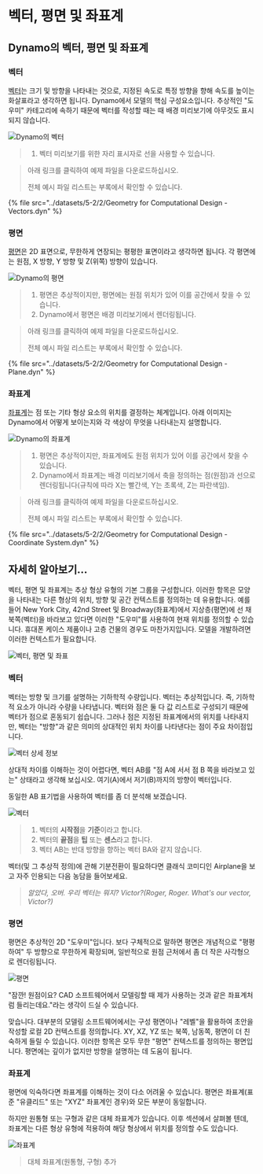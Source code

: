 # 벡터, 평면 및 좌표계

## Dynamo의 벡터, 평면 및 좌표계

### 벡터

[벡터](2-vectors.md#vector-1)는 크기 및 방향을 나타내는 것으로, 지정된 속도로 특정 방향을 향해 속도를 높이는 화살표라고 생각하면 됩니다. Dynamo에서 모델의 핵심 구성요소입니다. 추상적인 "도우미" 카테고리에 속하기 때문에 벡터를 작성할 때는 때 배경 미리보기에 아무것도 표시되지 않습니다.

![Dynamo의 벡터](../images/5-2/2/GeometryforComputationalDesign-vectors.jpg)

> 1. 벡터 미리보기를 위한 자리 표시자로 선을 사용할 수 있습니다.

> 아래 링크를 클릭하여 예제 파일을 다운로드하십시오.
>
> 전체 예시 파일 리스트는 부록에서 확인할 수 있습니다.

{% file src="../datasets/5-2/2/Geometry for Computational Design - Vectors.dyn" %}

### 평면

[평면](2-vectors.md#plane-1)은 2D 표면으로, 무한하게 연장되는 평평한 표면이라고 생각하면 됩니다. 각 평면에는 원점, X 방향, Y 방향 및 Z(위쪽) 방향이 있습니다.

![Dynamo의 평면](../images/5-2/2/GeometryforComputationalDesign-plane.jpg)

> 1. 평면은 추상적이지만, 평면에는 원점 위치가 있어 이를 공간에서 찾을 수 있습니다.
> 2. Dynamo에서 평면은 배경 미리보기에서 렌더링됩니다.

> 아래 링크를 클릭하여 예제 파일을 다운로드하십시오.
>
> 전체 예시 파일 리스트는 부록에서 확인할 수 있습니다.

{% file src="../datasets/5-2/2/Geometry for Computational Design - Plane.dyn" %}

### 좌표계

[좌표계](2-vectors.md#coordinate-system-1)는 점 또는 기타 형상 요소의 위치를 결정하는 체계입니다. 아래 이미지는 Dynamo에서 어떻게 보이는지와 각 색상이 무엇을 나타내는지 설명합니다.

![Dynamo의 좌표계](../images/5-2/2/GeometryforComputationalDesign-Coordinate.jpg)

> 1. 평면은 추상적이지만, 좌표계에도 원점 위치가 있어 이를 공간에서 찾을 수 있습니다.
> 2. Dynamo에서 좌표계는 배경 미리보기에서 축을 정의하는 점(원점)과 선으로 렌더링됩니다(규칙에 따라 X는 빨간색, Y는 초록색, Z는 파란색임).

> 아래 링크를 클릭하여 예제 파일을 다운로드하십시오.
>
> 전체 예시 파일 리스트는 부록에서 확인할 수 있습니다.

{% file src="../datasets/5-2/2/Geometry for Computational Design - Coordinate System.dyn" %}

## 자세히 알아보기...

벡터, 평면 및 좌표계는 추상 형상 유형의 기본 그룹을 구성합니다. 이러한 항목은 모양을 나타내는 다른 형상의 위치, 방향 및 공간 컨텍스트를 정의하는 데 유용합니다. 예를 들어 New York City, 42nd Street 및 Broadway(좌표계)에서 지상층(평면)에 선 채 북쪽(벡터)을 바라보고 있다면 이러한 "도우미"를 사용하여 현재 위치를 정의할 수 있습니다. 휴대폰 케이스 제품이나 고층 건물의 경우도 마찬가지입니다. 모델을 개발하려면 이러한 컨텍스트가 필요합니다.

![벡터, 평면 및 좌표](../images/5-2/2/VectorsPlanesCoodinates.jpg)

### 벡터

벡터는 방향 및 크기를 설명하는 기하학적 수량입니다. 벡터는 추상적입니다. 즉, 기하학적 요소가 아니라 수량을 나타냅니다. 벡터와 점은 둘 다 값 리스트로 구성되기 때문에 벡터가 점으로 혼동되기 쉽습니다. 그러나 점은 지정된 좌표계에서의 위치를 나타내지만, 벡터는 "방향"과 같은 의미의 상대적인 위치 차이를 나타낸다는 점이 주요 차이점입니다.

![벡터 상세 정보](../images/5-2/2/Vector-Detailed.jpg)

상대적 차이를 이해하는 것이 어렵다면, 벡터 AB를 "점 A에 서서 점 B 쪽을 바라보고 있는" 상태라고 생각해 보십시오. 여기(A)에서 저기(B)까지의 방향이 벡터입니다.

동일한 AB 표기법을 사용하여 벡터를 좀 더 분석해 보겠습니다.

![벡터](../images/5-2/2/Vector.jpg)

> 1. 벡터의 **시작점**을 **기준**이라고 합니다.
> 2. 벡터의 **끝점**을 **팁** 또는 **센스**라고 합니다.
> 3. 벡터 AB는 반대 방향을 향하는 벡터 BA와 같지 않습니다.

벡터(및 그 추상적 정의)에 관해 기분전환이 필요하다면 클래식 코미디인 Airplane을 보고 자주 인용되는 다음 농담을 들어보세요.

> _알았다, 오버. 우리 벡터는 뭐지? Victor?(Roger, Roger. What's our vector, Victor?)_

### 평면

평면은 추상적인 2D "도우미"입니다. 보다 구체적으로 말하면 평면은 개념적으로 "평평하여" 두 방향으로 무한하게 확장되며, 일반적으로 원점 근처에서 좀 더 작은 사각형으로 렌더링됩니다.

![평면](../images/5-2/2/Plane.jpg)

"잠깐! 원점이요? CAD 소프트웨어에서 모델링할 때 제가 사용하는 것과 같은 좌표계처럼 들리는데요."라는 생각이 드실 수 있습니다.

맞습니다. 대부분의 모델링 소프트웨어에서는 구성 평면이나 "레벨"을 활용하여 초안을 작성할 로컬 2D 컨텍스트를 정의합니다. XY, XZ, YZ 또는 북쪽, 남동쪽, 평면이 더 친숙하게 들릴 수 있습니다. 이러한 항목은 모두 무한 "평면" 컨텍스트를 정의하는 평면입니다. 평면에는 깊이가 없지만 방향을 설명하는 데 도움이 됩니다.

### 좌표계

평면에 익숙하다면 좌표계를 이해하는 것이 다소 어려울 수 있습니다. 평면은 좌표계(표준 "유클리드" 또는 "XYZ" 좌표계인 경우)와 모든 부분이 동일합니다.

하지만 원통형 또는 구형과 같은 대체 좌표계가 있습니다. 이후 섹션에서 살펴볼 텐데, 좌표계는 다른 형상 유형에 적용하여 해당 형상에서 위치를 정의할 수도 있습니다.

![좌표계](../images/5-2/2/CoordinateSystem.jpg)

> 대체 좌표계(원통형, 구형) 추가
